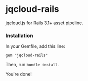 # jqcloud-rails

jqcloud.js for Rails 3.1+ asset pipeline.

### Installation

In your Gemfile, add this line:

    gem "jqcloud-rails"

Then, run `bundle install`.

You're done!
